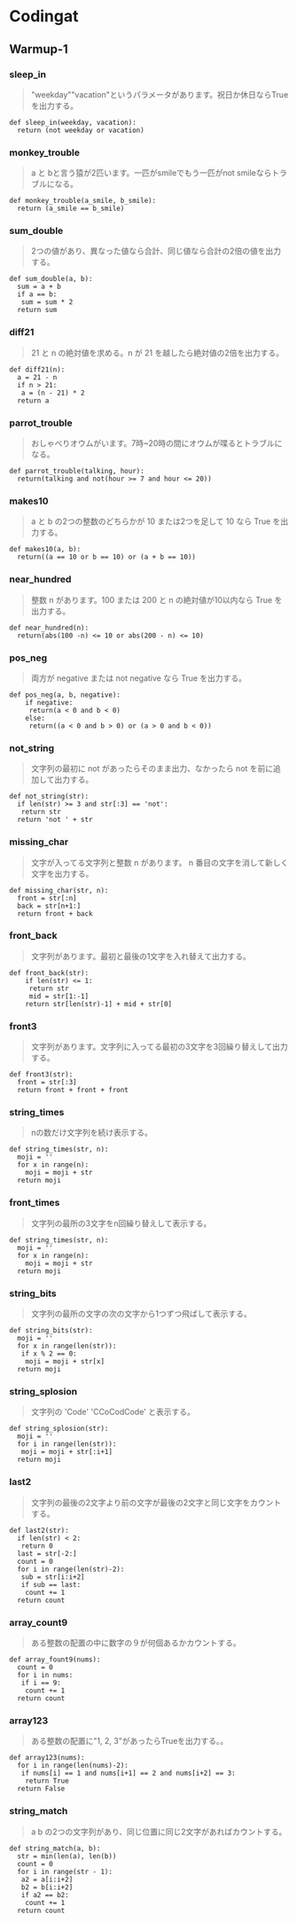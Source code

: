 # Codingat
## Warmup-1
### sleep_in
> "weekday""vacation"というパラメータがあります。祝日か休日ならTrueを出力する。
```
def sleep_in(weekday, vacation):
  return (not weekday or vacation)
```


### monkey_trouble
> a と bと言う猿が2匹います。一匹がsmileでもう一匹がnot smileならトラブルになる。
```
def monkey_trouble(a_smile, b_smile):
  return (a_smile == b_smile)
```

### sum_double
> 2つの値があり、異なった値なら合計、同じ値なら合計の2倍の値を出力する。
```
def sum_double(a, b):
  sum = a + b
  if a == b:
   sum = sum * 2
  return sum
```

### diff21
> 21 と n の絶対値を求める。n が 21 を越したら絶対値の2倍を出力する。
```
def diff21(n):
  a = 21 - n
  if n > 21:
   a = (n - 21) * 2
  return a
  ```
  
### parrot_trouble
> おしゃべりオウムがいます。7時~20時の間にオウムが喋るとトラブルになる。
```
def parrot_trouble(talking, hour):
  return(talking and not(hour >= 7 and hour <= 20))
```

### makes10
> a と b の2つの整数のどちらかが 10 または2つを足して 10 なら True を出力する。
```
def makes10(a, b):
  return((a == 10 or b == 10) or (a + b == 10))
```

### near_hundred
> 整数 n があります。100 または 200 と n の絶対値が10以内なら True を出力する。
```
def near_hundred(n):
  return(abs(100 -n) <= 10 or abs(200 - n) <= 10)
```

### pos_neg
> 両方が negative または not negative なら True を出力する。
```
def pos_neg(a, b, negative):
    if negative:
     return(a < 0 and b < 0)
    else:
     return((a < 0 and b > 0) or (a > 0 and b < 0))
```

### not_string
> 文字列の最初に not があったらそのまま出力、なかったら not を前に追加して出力する。
```
def not_string(str):
  if len(str) >= 3 and str[:3] == 'not':
   return str
  return 'not ' + str
```

### missing_char
> 文字が入ってる文字列と整数 n があります。 n 番目の文字を消して新しく文字を出力する。
```
def missing_char(str, n):
  front = str[:n]
  back = str[n+1:]
  return front + back
```

### front_back
> 文字列があります。最初と最後の1文字を入れ替えて出力する。
```
def front_back(str):
    if len(str) <= 1:
     return str
     mid = str[1:-1]
    return str[len(str)-1] + mid + str[0]
```

### front3
> 文字列があります。文字列に入ってる最初の3文字を3回繰り替えして出力する。
```
def front3(str):
  front = str[:3]
  return front + front + front
```

### string_times
> nの数だけ文字列を続け表示する。
```
def string_times(str, n):
  moji = ''
  for x in range(n):
    moji = moji + str
  return moji
```

### front_times
> 文字列の最所の3文字をn回繰り替えして表示する。
```
def string_times(str, n):
  moji = ''
  for x in range(n):
    moji = moji + str
  return moji
```

### string_bits
> 文字列の最所の文字の次の文字から1つずつ飛ばして表示する。
```
def string_bits(str):
  moji = ''
  for x in range(len(str)):
   if x % 2 == 0:
    moji = moji + str[x]
  return moji
```

### string_splosion
> 文字列の 'Code' 'CCoCodCode' と表示する。
```
def string_splosion(str):
  moji = ''
  for i in range(len(str)):
   moji = moji + str[:i+1]
  return moji
```

### last2
> 文字列の最後の2文字より前の文字が最後の2文字と同じ文字をカウントする。
```
def last2(str):
  if len(str) < 2:
   return 0
  last = str[-2:]
  count = 0
  for i in range(len(str)-2):
   sub = str[i:i+2]
   if sub == last:
    count += 1
  return count
```

### array_count9
> ある整数の配置の中に数字の９が何個あるかカウントする。
```
def array_fount9(nums):
  count = 0
  for i in nums:
   if i == 9:
    count += 1
  return count
```

### array123
> ある整数の配置に"1, 2, 3"があったらTrueを出力する。。
```
def array123(nums):
  for i in range(len(nums)-2):
   if nums[i] == 1 and nums[i+1] == 2 and nums[i+2] == 3:
    return True
  return False
```

### string_match
> a b の2つの文字列があり、同じ位置に同じ2文字があればカウントする。
```
def string_match(a, b):
  str = min(len(a), len(b))
  count = 0
  for i in range(str - 1):
   a2 = a[i:i+2]
   b2 = b[i:i+2]
   if a2 == b2:
    count += 1
  return count
```
